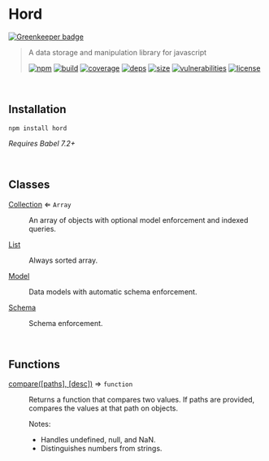 # Hord

[![Greenkeeper badge](https://badges.greenkeeper.io/DarrenPaulWright/hord.svg)](https://greenkeeper.io/)


> A data storage and manipulation library for javascript
>
> [![npm][npm]][npm-url]
[![build][build]][build-url]
[![coverage][coverage]][coverage-url]
[![deps][deps]][deps-url]
[![size][size]][size-url]
[![vulnerabilities][vulnerabilities]][vulnerabilities-url]
[![license][license]][license-url]

<br><a name="Installation"></a>

## Installation
```
npm install hord
```
_Requires Babel 7.2+_


<br>

## Classes

<dl>
<dt><a href="docs/Collection.md">Collection</a> ⇐ <code>Array</code></dt>
<dd><p>An array of objects with optional model enforcement and indexed queries.</p>
</dd>
<dt><a href="docs/List.md">List</a></dt>
<dd><p>Always sorted array.</p>
</dd>
<dt><a href="docs/Model.md">Model</a></dt>
<dd><p>Data models with automatic schema enforcement.</p>
</dd>
<dt><a href="docs/Schema.md">Schema</a></dt>
<dd><p>Schema enforcement.</p>
</dd>
</dl>

<br>

## Functions

<dl>
<dt><a href="docs/compare.md">compare([paths], [desc])</a> ⇒ <code>function</code></dt>
<dd><p>Returns a function that compares two values. If paths are provided, compares the values at that path on objects.</p>
<p>Notes:</p>
<ul>
<li>Handles undefined, null, and NaN.</li>
<li>Distinguishes numbers from strings.</li>
</ul>
</dd>
</dl>

[npm]: https://img.shields.io/npm/v/hord.svg
[npm-url]: https://npmjs.com/package/hord
[build]: https://travis-ci.org/DarrenPaulWright/hord.svg?branch&#x3D;master
[build-url]: https://travis-ci.org/DarrenPaulWright/hord
[coverage]: https://coveralls.io/repos/github/DarrenPaulWright/hord/badge.svg?branch&#x3D;master
[coverage-url]: https://coveralls.io/github/DarrenPaulWright/hord?branch&#x3D;master
[deps]: https://david-dm.org/darrenpaulwright/hord.svg
[deps-url]: https://david-dm.org/darrenpaulwright/hord
[size]: https://packagephobia.now.sh/badge?p&#x3D;hord
[size-url]: https://packagephobia.now.sh/result?p&#x3D;hord
[vulnerabilities]: https://snyk.io/test/github/DarrenPaulWright/hord/badge.svg?targetFile&#x3D;package.json
[vulnerabilities-url]: https://snyk.io/test/github/DarrenPaulWright/hord?targetFile&#x3D;package.json
[license]: https://img.shields.io/github/license/DarrenPaulWright/hord.svg
[license-url]: https://npmjs.com/package/hord/LICENSE.md
